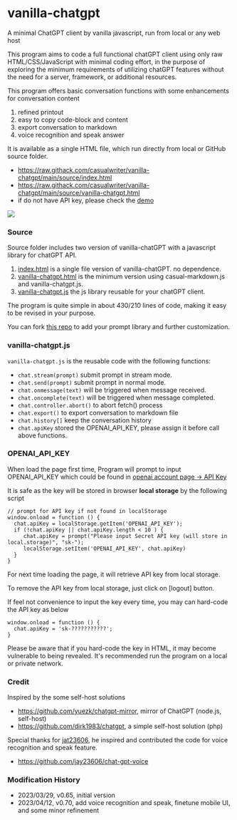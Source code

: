 # vanilla-chatgpt

A minimal ChatGPT client by vanilla javascript, run from local or any web host

This program aims to code a full functional chatGPT client using only raw HTML/CSS/JavaScript 
with minimal coding effort, in the purpose of exploring the minimum requirements of 
utilizing chatGPT features without the need for a server, framework, or additional resources.

This program offers basic conversation functions with some enhancements for conversation content

1. refined printout 
2. easy to copy code-block and content
3. export conversation to markdown
4. voice recognition and speak answer

It is available as a single HTML file, which run directly from local or GitHub source folder.

* https://raw.githack.com/casualwriter/vanilla-chatgpt/main/source/index.html
* https://raw.githack.com/casualwriter/vanilla-chatgpt/main/source/vanilla-chatgpt.html
* if do not have API key, please check the [demo](https://pingshan-tech.com/demo/ps-chatgpt.html)


![](https://casualwriter.github.io/vanilla-chatgpt/vanilla-chatgpt3.jpg)


### Source

Source folder includes two version of vanilla-chatGPT with a javascript library for chatGPT API.

1. [index.html](https://github.com/casualwriter/vanilla-chatgpt/blob/main/source/index.html) is a single file version of vanilla-chatGPT. no dependence.
2. [vanilla-chatgpt.html](https://github.com/casualwriter/vanilla-chatgpt/blob/main/source/vanilla-chatgpt.html) is the minimum version using casual-markdown.js and vanilla-chatgpt.js.
3. [vanilla-chatgpt.js](https://github.com/casualwriter/vanilla-chatgpt/blob/main/source/vanilla-chatgpt.js) the js library reusable for your chatGPT client.

The program is quite simple in about 430/210 lines of code, making it easy to be revised in your purpose.

You can fork [this repo](https://github.com/casualwriter/vanilla-chatgpt) to add your prompt library
and further customization.


### vanilla-chatgpt.js

`vanilla-chatgpt.js` is the reusable code with the following functions:

* `chat.stream(prompt)` submit prompt in stream mode.
* `chat.send(prompt)` submit prompt in normal mode.
* `chat.onmessage(text)` will be triggered when message received.
* `chat.oncomplete(text)` will be triggered when message completed.
* `chat.controller.abort()` to abort fetch() process 
* `chat.export()` to export conversation to markdown file
* `chat.history[]` keep the conversation history
* `chat.apiKey` stored the OPENAI_API_KEY, please assign it before call above functions.


### OPENAI_API_KEY

When load the page first time, Program will prompt to input OPENAI_API_KEY which could be found in 
[openai account page -> API Key](https://platform.openai.com/account/api-keys)

It is safe as the key will be stored in browser **local storage** by the following script

```
// prompt for API key if not found in localStorage
window.onload = function () {
  chat.apiKey = localStorage.getItem('OPENAI_API_KEY');
  if (!chat.apiKey || chat.apiKey.length < 10 ) {
     chat.apiKey = prompt("Please input Secret API key (will store in local.storage)", "sk-");
     localStorage.setItem('OPENAI_API_KEY', chat.apiKey)
  }
}
```

For next time loading the page, it will retrieve API key from local storage.

To remove the API key from local storage, just click on [logout] button. 

If feel not convenience to input the key every time, you may can hard-code the API key as below

```
window.onload = function () {
  chat.apiKey = 'sk-???????????';
}  
```

Please be aware that if you hard-code the key in HTML, it may become vulnerable to being revealed. 
It's recommended run the program on a local or private network.


### Credit

Inspired by the some self-host solutions

* https://github.com/yuezk/chatgpt-mirror, mirror of ChatGPT (node.js, self-host)
* https://github.com/dirk1983/chatgpt, a simple self-host solution (php)

Special thanks for [jat23606](https://github.com/jay23606),
he inspired and contributed the code for voice recognition and speak feature.

* https://github.com/jay23606/chat-gpt-voice


### Modification History

* 2023/03/29, v0.65, initial version
* 2023/04/12, v0.70, add voice recognition and speak, finetune mobile UI, and some minor refinement 
